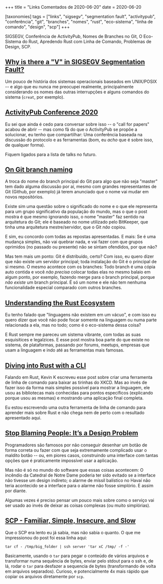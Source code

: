 +++
title = "Links Comentados de 2020-06-20"
date = 2020-06-20

[taxonomies]
tags = ["links", "sigsegv", "segmentation fault", "activitypub",
"conferência", "git", "branches", "nomes", "rust", "eco-sistema", 
"linha de comando", "design", "scp"]
+++

SIGSEGV, Conferência de ActivityPub, Nomes de Branches no Git, O Eco-Sistema
do Rust, Apredendo Rust com Linha de Comando, Problemas de Design, SCP.

<!-- more -->

## [Why is there a "V" in SIGSEGV Segmentation Fault?](https://blog.cloudflare.com/why-is-there-a-v-in-sigsegv-segmentation-fault/)

Um pouco de história dos sistemas operacionais baseados em UNIX/POSIX -- e
algo que eu nunca me preocupei realmente, principalmente considerando os nomes
das outras interrupções e alguns comandos do sistema (`creat`, por exemplo).

## [ActivityPub Conference 2020](https://conf.activitypub.rocks/#home)

Eu sei que ainda é cedo para conversar sobre isso -- o "call for papers"
acabou de abrir -- mas como fã do que o ActivityPub se propõe a solucionar, eu
tenho que compartilhar: Uma conferência baseada na discussão do protocolo e as
ferramentas (bom, eu _acho_ que é sobre isso, de qualquer forma).

Fiquem ligados para a lista de talks no futuro.

## [On Git branch naming](http://meta.ath0.com/2020/06/git-branch-naming/)

A troca do nome do branch principal do Git para algo que não seja "master" tem
dado alguma discussão por aí, mesmo com grandes representantes de Git (Github,
por exemplo) já terem anunciado que o nome vai mudar em novos repositórios.

Existe sim uma questão sobre o significado do nome e o que ele representa para
um grupo significativo da população do mundo, mas o que o post mostra é que
mesmo ignorando isso, o nome "master" faz sentido na arquitetura do Git; 
ele é baseado no nome utilizado pelo BitKeeper, que tinha uma arquitetura
mestre/servidor, que o Git _não_ copiou.

E sim, eu concordo com todas as repostas apresentadas. E mais: Se é uma
mudança simples, não vai quebrar nada, e vai fazer com que grupos oprimidos
(no passado ou presente) não se sintam ofendidos, por que não?

Mas tem mais um ponto: Git é distribuído, certo? Com isso, eu quero dizer que
não existe um servidor principal; toda instalação do Git é o principal de si
mesmo. O mesmo acontece com os branches: Todo branch é uma cópia auto contida
e você _não precisa_ colocar todas elas no mesmo balaio em algum ponto, por
exemplo, fazendo merge para o branch principal, porque _não existe_ um branch
principal. É só um nome e ele não tem nenhuma funcionalidade especial
comparado com outros branches.

## [Understanding the Rust Ecosystem](https://joeprevite.com/rust-lang-ecosystem)

Eu tenho falado que "linguagens não existem em um vácuo", e com isso eu quero
dizer que você não pode focar somente na linguagem ou numa parte relacionada a
ela, mas no todo; como é o eco-sistema dessa coisa?

E Rust sempre me pareceu um sistema vibrante, com todas as suas esquisitices e
legalzices. E esse post mostra boa parte do que existe no sistema, de
plataformas, passando por forums, meetups, empresas que usam a linguagem e
indo até as ferramentas mais famosas.

## [Diving into Rust with a CLI](https://kbknapp.dev/rust-cli/)

Falando em Rust, Kevin K escreveu esse post sobre criar uma ferramenta de
linha de comando para baixar as tirinhas do XKCD. Mas ao invés de fazer isso
da forma mais simples possível para mostrar a linguagem, ele usou as
bibliotecas mais conhecidas para pontos específicos (explicando porque usou as
mesmas) e mostrando uma aplicação final completa.

Eu estou escrevendo uma outra ferramenta de linha de comando para aprender
mais sobre Rust e não chega nem de perto com o resultado apresentado aqui.

## [Stop Blaming People: It’s a Design Problem](https://quinnkeast.com/writing/stop-blaming-people-its-a-design-problem/)

Programadores são famosos por não conseguir desenhar um botão de forma correta
ou fazer com que seja extremamente complicado usar o maldito botão -- ou, em
piores casos, construindo uma interface com tantas opções que é praticamente
impossível usar a aplicação.

Mas não é só no mundo do software que essas coisas acontecem: O incêndio da
Catedral de Notre Dame poderia ter sido evitado se a interface não tivesse um
design indireto; o alarme de míssil balístico no Havaí não teria acontecido se
a interface para o alarme não fosse simplório. E assim por diante.

Algumas vezes é preciso pensar um pouco mais sobre como o serviço vai ser
usado ao invés de deixar as coisas complexas (ou muito simplórias).

## [SCP - Familiar, Simple, Insecure, and Slow](https://gravitational.com/blog/scp-familiar-simple-insecure-slow/)

Que o SCP era lento eu já sabia, mas não sabia o quanto. O que me impressionou
do post foi essa linha aqui:

```
tar cf - /tmp/big_folder | ssh server 'tar xC /tmp/ -f -'
```

Basicamente, usando o `tar` para pegar o conteúdo de vários arquivos e
transformar numa sequência de bytes, enviar pelo stdout para o ssh e, de lá,
rodar o `tar` para desfazer a sequencia de bytes (transformando de volta em
arquivos separados). Curioso, e potencialmente 4x mais rápido que copiar os
arquivos diretamente por `scp`.

<!-- 
vim:spelllang=pt:
-->
